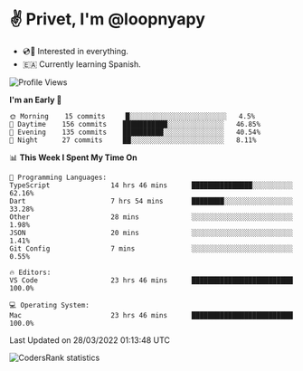 # ✌️ Privet, I'm @loopnyapy

- 💿📀 Interested in everything.
- 🇪🇦 Currently learning Spanish.

<!--START_SECTION:waka-->
![Profile Views](http://img.shields.io/badge/Profile%20Views-9-blue)

**I'm an Early 🐤** 

```text
🌞 Morning    15 commits     █░░░░░░░░░░░░░░░░░░░░░░░░   4.5% 
🌆 Daytime    156 commits    ███████████░░░░░░░░░░░░░░   46.85% 
🌃 Evening    135 commits    ██████████░░░░░░░░░░░░░░░   40.54% 
🌙 Night      27 commits     ██░░░░░░░░░░░░░░░░░░░░░░░   8.11%

```


📊 **This Week I Spent My Time On** 

```text
💬 Programming Languages: 
TypeScript               14 hrs 46 mins      ███████████████░░░░░░░░░░   62.16% 
Dart                     7 hrs 54 mins       ████████░░░░░░░░░░░░░░░░░   33.28% 
Other                    28 mins             ░░░░░░░░░░░░░░░░░░░░░░░░░   1.98% 
JSON                     20 mins             ░░░░░░░░░░░░░░░░░░░░░░░░░   1.41% 
Git Config               7 mins              ░░░░░░░░░░░░░░░░░░░░░░░░░   0.55%

🔥 Editors: 
VS Code                  23 hrs 46 mins      █████████████████████████   100.0%

💻 Operating System: 
Mac                      23 hrs 46 mins      █████████████████████████   100.0%

```


 Last Updated on 28/03/2022 01:13:48 UTC
<!--END_SECTION:waka-->

![CodersRank statistics](https://cr-ss-service.azurewebsites.net/api/ScreenShot?widget=summary&username=loopnyapy)
